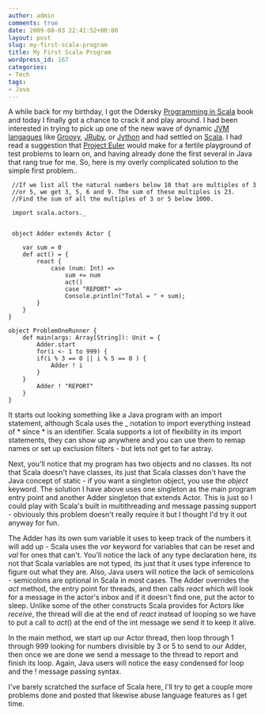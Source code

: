 ```yaml
---
author: admin
comments: true
date: 2009-08-03 22:41:52+00:00
layout: post
slug: my-first-scala-program
title: My First Scala Program
wordpress_id: 167
categories:
- Tech
tags:
- Java
---
```


A while back for my birthday, I got the Odersky [Programming in Scala](http://www.amazon.com/Programming-Scala-Comprehensive-Step-step/dp/0981531601/ref=sr_1_1?ie=UTF8&s=books&qid=1249338643&sr=8-1) book and today I finally got a chance to crack it and play around. I had been interested in trying to pick up one of the new wave of dynamic [JVM langagues](http://en.wikipedia.org/wiki/List_of_JVM_languages) like [Groovy](http://groovy.codehaus.org/), [JRuby](http://jruby.codehaus.org/), or [Jython](http://www.jython.org/) and had settled on [Scala](http://www.scala-lang.org/). I had read a suggestion that [Project Euler](http://projecteuler.net/) would make for a fertile playground of test problems to learn on, and having already done the first several in Java that rang true for me. So, here is my overly complicated solution to the simple first problem..


 


     //If we list all the natural numbers below 10 that are multiples of 3
     //or 5, we get 3, 5, 6 and 9. The sum of these multiples is 23.
     //Find the sum of all the multiples of 3 or 5 below 1000.
 
     import scala.actors._
    
    
     object Adder extends Actor {
    
    	var sum = 0
    	def act() = {
    		react {
    			case (num: Int) =>
    				sum += num
    				act()
    				case "REPORT" =>
    				Console.println("Total = " + sum);
    		}
    	}
    }
    
    object ProblemOneRunner {
    	def main(args: Array[String]): Unit = {
    		Adder.start
    		for(i <- 1 to 999) {
    		if(i % 3 == 0 || i % 5 == 0 ) {
    			Adder ! i
    		}
    	}
    		Adder ! "REPORT"
    	}
    }
    


It starts out looking something like a Java program with an import statement, although Scala uses the _ notation to import everything instead of * since * is an identifier. Scala supports a lot of flexibility in its import statements, they can show up anywhere and you can use them to remap names or set up exclusion filters - but lets not get to far astray.

Next, you'll notice that my program has two objects and no classes. Its not that Scala doesn't have classes, its just that Scala classes don't have the Java concept of static - if you want a singleton object, you use the _object_ keyword. The solution I have above uses one singleton as the main program entry point and another Adder singleton that extends Actor. This is just so I could play with Scala's built in multithreading and message passing support - obviously this problem doesn't really require it but I thought I'd try it out anyway for fun.

The Adder has its own sum variable it uses to keep track of the numbers it will add up - Scala uses the _var_ keyword for variables that can be reset and _val_ for ones that can't. You'll notice the lack of any type declaration here, its not that Scala variables are not typed, its just that it uses type inference to figure out what they are. Also, Java users will notice the lack of semicolons - semicolons are optional in Scala in most cases. The Adder overrides the _act_ method, the entry point for threads, and then calls _react_ which will look for a message in the actor's inbox and if it doesn't find one, put the actor to sleep. Unlike some of the other constructs Scala provides for Actors like _receive_, the thread will die at the end of _react_ instead of looping so we have to put a call to _act_() at the end of the int message we send it to keep it alive.

In the main method, we start up our Actor thread, then loop through 1 through 999 looking for numbers divisible by 3 or 5 to send to our Adder, then once we are done we send a message to the thread to report and finish its loop. Again, Java users will notice the easy condensed for loop and the ! message passing syntax.

I've barely scratched the surface of Scala here, I'll try to get a couple more problems done and posted that likewise abuse language features as I get time.
